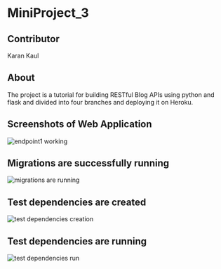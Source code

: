 # MiniProject_3
## Contributor
Karan Kaul

## About
The project is a tutorial for building RESTful Blog APIs using python and flask and divided into four branches and deploying it on Heroku.

## Screenshots of Web Application
![endpoint1 working](https://user-images.githubusercontent.com/55159276/71287611-d1020c80-2336-11ea-98a1-02430da9d601.png)

## Migrations are successfully running
![migrations are running](https://user-images.githubusercontent.com/55159276/71287710-158da800-2337-11ea-9db1-9a9a59d3ab21.png)

##  Test dependencies are created
![test dependencies creation](https://user-images.githubusercontent.com/55159276/71287792-4372ec80-2337-11ea-9c79-71b7824f3a09.png)

## Test dependencies are running
![test dependencies run](https://user-images.githubusercontent.com/55159276/71287841-60a7bb00-2337-11ea-9623-8c2823312687.png)
